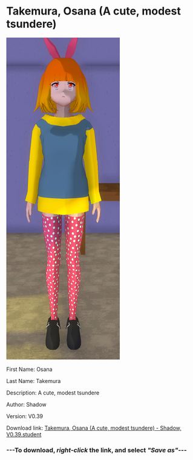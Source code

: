 # Takemura, Osana (A cute, modest tsundere)

<img src = "https://raw.githubusercontent.com/Arbiter1223/Daigaku-Gurashi-Custom-Students/master/Students/Files/Takemura%2C%20Osana%20(A%20cute%2C%20modest%20tsundere).png">

First Name: Osana

Last Name: Takemura

Description: A cute, modest tsundere

Author: Shadow

Version: V0.39

Download link: <a href="https://raw.githubusercontent.com/Arbiter1223/Daigaku-Gurashi-Custom-Students/master/Students/Files/Takemura%2C%20Osana%20(A%20cute%2C%20modest%20tsundere)%20-%20Shadow%2C%20V0.39.student">Takemura, Osana (A cute, modest tsundere) - Shadow, V0.39.student</a>

### ---**To download, _right-click_ the link, and select _"Save as"_**---
